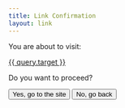 ```yaml
---
title: Link Confirmation 
layout: link 
---
```

 
You are about to visit:


<a href="{{ query.target  }}" target="_blank">{{ query.target  }}</a>
 

Do you want to proceed?

<button onclick="window.location.href='{{  query.target  }}'">Yes, go to the site</button>
<button onclick="window.history.back()">No,  go back</button>